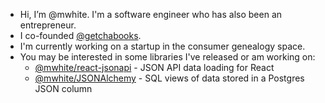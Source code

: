 - Hi, I’m @mwhite.  I'm a software engineer who has also been an entrepreneur.
- I co-founded [@getchabooks](http://github.com/getchabooks).  
- I'm currently working on a startup in the consumer genealogy space.
- You may be interested in some libraries I've released or am working on:
    - [@mwhite/react-jsonapi](http://github.com/mwhite/react-jsonapi) - JSON API data loading for React
    - [@mwhite/JSONAlchemy](http://github.com/mwhite/JSONAlchemy) - SQL views of data stored in a Postgres JSON column

<!---
mwhite/mwhite is a ✨ special ✨ repository because its `README.md` (this file) appears on your GitHub profile.
You can click the Preview link to take a look at your changes.
--->
